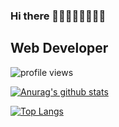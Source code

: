 ### Hi there 👋👋👋👋👋👋👋👋

## Web Developer 


![profile views](https://komarev.com/ghpvc/?username=haubar&color=blueviolet)


[![Anurag's github stats](https://github-readme-stats.vercel.app/api?username=haubar)](https://github.com/anuraghazra/github-readme-stats)


[![Top Langs](https://github-readme-stats.vercel.app/api/top-langs/?username=haubar&layout=compact)](https://github.com/anuraghazra/github-readme-stats)



<!--
**haubar/haubar** is a ✨ _special_ ✨ repository because its `README.md` (this file) appears on your GitHub profile.

Here are some ideas to get you started:

- 🔭 I’m currently working on ...
- 🌱 I’m currently learning ...
- 👯 I’m looking to collaborate on ...
- 🤔 I’m looking for help with ...
- 💬 Ask me about ...
- 📫 How to reach me: ...
- 😄 Pronouns: ...
- ⚡ Fun fact: ...
-->
